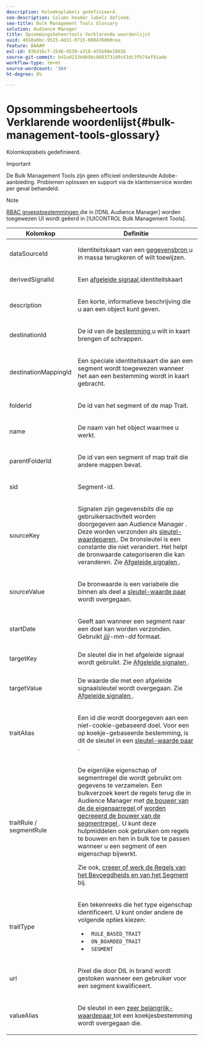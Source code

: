 ```yaml
---
description: Kolomkoplabels gedefinieerd.
seo-description: Column header labels defined.
seo-title: Bulk Management Tools Glossary
solution: Audience Manager
title: Opsommingsbeheertools Verklarende woordenlijst
uuid: 4658a6bc-9515-4d31-9715-0084760b0cea
feature: BAAAM
exl-id: 036d16c7-1546-4539-a318-455b98e10026
source-git-commit: bd1ad233dd69bc8683731d0c63dc3fb74ef91ade
workflow-type: tm+mt
source-wordcount: '364'
ht-degree: 0%

---
```


# Opsommingsbeheertools Verklarende woordenlijst{#bulk-management-tools-glossary}

Kolomkoplabels gedefinieerd.

>[!IMPORTANT]
>
>De Bulk Management Tools zijn geen officieel ondersteunde Adobe-aanbieding. Problemen oplossen en support via de klantenservice worden per geval behandeld.

<!-- 

<p>r_bulk_glossary.xml </p>

 -->

>[!NOTE]
>
>[ RBAC groepstoestemmingen ](../../features/administration/administration-overview.md) die in [!DNL Audience Manager] worden toegewezen UI wordt geëerd in [!UICONTROL Bulk Management Tools].

<table id="table_2C2BC2FB3EFC443C9A5AE18EFC6FABFD"> 
 <thead> 
  <tr> 
   <th colname="col1" class="entry"> Kolomkop </th> 
   <th colname="col2" class="entry"> Definitie </th> 
  </tr> 
 </thead>
 <tbody> 
  <tr> 
   <td colname="col1"> <p> <span class="term"> dataSourceId </span> </p> </td> 
   <td colname="col2"> <p>Identiteitskaart van een <a href="../../features/datasources-list-and-settings.md#data-sources-list-and-settings"> gegevensbron </a> u in massa terugkeren of wilt toewijzen. </p> </td> 
  </tr> 
  <tr> 
   <td colname="col1"> <p> <span class="term"> derivedSignalId </span> </p> </td> 
   <td colname="col2"> <p>Een <a href="../../features/derived-signals.md"> afgeleide signaal </a> identiteitskaart </p> </td> 
  </tr> 
  <tr> 
   <td colname="col1"> <p> <span class="term"> description </span> </p> </td> 
   <td colname="col2"> <p>Een korte, informatieve beschrijving die u aan een object kunt geven. </p> </td> 
  </tr> 
  <tr> 
   <td colname="col1"> <p> <span class="term"> destinationId </span> </p> </td> 
   <td colname="col2"> <p>De id van de <a href="../../features/destinations/destinations.md"> bestemming </a> u wilt in kaart brengen of schrappen. </p> </td> 
  </tr> 
  <tr> 
   <td colname="col1"> <p> <span class="term"> destinationMappingId </span> </p> </td> 
   <td colname="col2"> <p>Een speciale identiteitskaart die aan een segment wordt toegewezen wanneer het aan een bestemming wordt in kaart gebracht. </p> </td> 
  </tr> 
  <tr> 
   <td colname="col1"> <p> <span class="term"> folderId </span> </p> </td> 
   <td colname="col2"> <p>De id van het segment of de map Trait. </p> </td> 
  </tr> 
  <tr> 
   <td colname="col1"> <p> <span class="term"> name </span> </p> </td> 
   <td colname="col2"> <p>De naam van het object waarmee u werkt. </p> </td> 
  </tr> 
  <tr> 
   <td colname="col1"> <p> <span class="term"> parentFolderId </span> </p> </td> 
   <td colname="col2"> <p>De id van een segment of map trait die andere mappen bevat. </p> </td> 
  </tr> 
  <tr> 
   <td colname="col1"> <p> <span class="term"> sid </span> </p> </td> 
   <td colname="col2"> <p>Segment-id. </p> </td> 
  </tr> 
  <tr> 
   <td colname="col1"> <p> <span class="term"> sourceKey </span> </p> </td> 
   <td colname="col2"> <p>Signalen zijn gegevensbits die op gebruikersactiviteit worden doorgegeven aan <span class="keyword"> Audience Manager </span> . Deze worden verzonden als <a href="../../reference/key-value-pairs-explained.md"> sleutel-waardeparen </a>. De bronsleutel is een constante die niet verandert. Het helpt de bronwaarde categoriseren die kan veranderen. Zie <a href="../../features/derived-signals.md"> Afgeleide signalen </a>. </p> </td> 
  </tr> 
  <tr> 
   <td colname="col1"> <p> <span class="term"> sourceValue </span> </p> </td> 
   <td colname="col2"> <p>De bronwaarde is een variabele die binnen als deel a <a href="../../reference/key-value-pairs-explained.md"> sleutel-waarde paar </a> wordt overgegaan. </p> </td> 
  </tr> 
  <tr> 
   <td colname="col1"> <p> <span class="term"> startDate </span> </p> </td> 
   <td colname="col2"> <p>Geeft aan wanneer een segment naar een doel kan worden verzonden. Gebruikt <i> jjjj-mm-dd </i> formaat. </p> </td> 
  </tr> 
  <tr> 
   <td colname="col1"> <p> <span class="term"> targetKey </span> </p> </td> 
   <td colname="col2">De sleutel die in het afgeleide signaal wordt gebruikt. Zie <a href="../../features/derived-signals.md"> Afgeleide signalen </a>. </td> 
  </tr> 
  <tr> 
   <td colname="col1"> <p> <span class="term"> targetValue </span> </p> </td> 
   <td colname="col2"> <p>De waarde die met een afgeleide signaalsleutel wordt overgegaan. Zie <a href="../../features/derived-signals.md"> Afgeleide signalen </a>. </p> </td> 
  </tr> 
  <tr> 
   <td colname="col1"> <p> <span class="term"> traitAlias </span> </p> </td> 
   <td colname="col2"> <p>Een id die wordt doorgegeven aan een niet-cookie-gebaseerd doel. Voor een op koekje-gebaseerde bestemming, is dit de sleutel in een <a href="../../reference/key-value-pairs-explained.md"> sleutel-waarde paar </a>. </p> </td> 
  </tr> 
  <tr> 
   <td colname="col1"> <p> <span class="term"> traitRule / segmentRule </span> </p> </td> 
   <td colname="col2"> <p>De eigenlijke eigenschap of segmentregel die wordt gebruikt om gegevens te verzamelen. Een bulkverzoek keert de regels terug die in <span class="keyword"> Audience Manager </span> met <a href="../../features/traits/about-trait-builder.md"> de bouwer van de de eigenaarregel </a> of <a href="../../features/segments/segment-builder.md"> worden gecreeerd de bouwer van de segmentregel </a>. U kunt deze hulpmiddelen ook gebruiken om regels te bouwen en hen in bulk toe te passen wanneer u een segment of een eigenschap bijwerkt. </p> <p>Zie ook, <a href="../../reference/bulk-management-tools/bulk-rules.md"> creeer of werk de Regels van het Bevoegdheids en van het Segment </a> bij. </p> </td> 
  </tr> 
  <tr> 
   <td colname="col1"> <p> <span class="term"> traitType </span> </p> </td> 
   <td colname="col2"> <p>Een tekenreeks die het type eigenschap identificeert. U kunt onder andere de volgende opties kiezen: </p> 
    <ul id="ul_AB5B4F87B14241DCBBE44B0B7BD4EF72"> 
     <li id="li_21F9412CDDC64FAA888C6542E284C436"> <code> RULE_BASED_TRAIT</code> </li> 
     <li id="li_5A5EA9A1EC5C45C991875EBBE7979A5A"> <code> ON_BOARDED_TRAIT </code> </li> 
     <li id="li_F38B58ADE3324E97A71E3F94F11945BE"> <code> SEGMENT</code> </li> 
    </ul> </td> 
  </tr> 
  <tr> 
   <td colname="col1"> <p> <span class="term"> url </span> </p> </td> 
   <td colname="col2"> <p>Pixel die door DIL in brand wordt gestoken wanneer een gebruiker voor een segment kwalificeert. </p> </td> 
  </tr> 
  <tr> 
   <td colname="col1"> <p> <span class="term"> valueAlias </span> </p> </td> 
   <td colname="col2"> <p>De sleutel in een <a href="../../reference/key-value-pairs-explained.md"> zeer belangrijk-waardepaar </a> tot een koekjesbestemming wordt overgegaan die. </p> </td> 
  </tr> 
 </tbody> 
</table>
